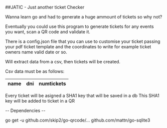##JATIC - Just another ticket Checker

Wanna learn go and had to generate a huge ammount of tickets so 
why not?

Eventually you could use this program to generate tickets for any events you want,
scan a QR code and validate it.

There is a config.json file that you can use to customise your ticket passing your 
pdf ticket template and the coordinates to write for example ticket owners name
valid date or so.

Will extract data from a csv, then tickets will be created. 

Csv data must be as follows:


 name   |  dni   | numtickets |
--------|--------|------------|

Every ticket will be asigned a SHA1 key that will be saved in a db
This SHA1 key will be added to ticket in a QR

-- Dependencies --

go get -u github.com/skip2/go-qrcode/...
github.com/mattn/go-sqlite3
